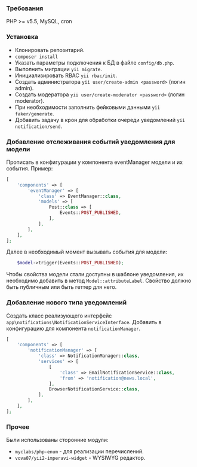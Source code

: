 ### Требования

PHP >= v5.5, MySQL, cron

### Установка

* Клонировать репозитарий.
* ```composer install```
* Указать параметры подключения к БД в файле ```config/db.php```.
* Выполнить миграции ```yii migrate```.
* Инициализировать RBAC ```yii rbac/init```.
* Создать администратора ```yii user/create-admin <password>``` (логин admin).
* Создать модератора ```yii user/create-moderator <password>``` (логин moderator).
* При необходимости заполнить фейковыми данными ```yii faker/generate```.
* Добавить задачу в крон для обработки очереди уведомлений ```yii notification/send```.

### Добавление отслеживания событий уведомления для модели

Прописать в конфигурации у компонента eventManager модели и их события. Пример:

```php
[
    'components' => [
        'eventManager' => [
            'class' => EventManager::class,
            'models' => [
                Post::class => [
                    Events::POST_PUBLISHED,
                ],
            ],
        ],
    ],
];
```

Далее в необходимый момент вызывать события для модели:
```php
    $model->trigger(Events::POST_PUBLISHED);
```

Чтобы свойства модели стали доступны в шаблоне уведомления, их необходимо добавить в метод ```Model::attributeLabel```. Свойство должно быть публичным или быть геттер для него.

### Добавление нового типа уведомлений

Создать класс реализующего интерфейс ```app\notifications\NotificationServiceInterface```. Добавить в конфигурацию для компонента ```notificationManager```.

```php
[
    'components' => [
        'notificationManager' => [
            'class' => NotificationManager::class,
            'services' => [
                [
                    'class' => EmailNotificationService::class,
                    'from' => 'notification@news.local',
                ],
                BrowserNotificationService::class,
            ],
        ],
    ],
];

```

### Прочее

Были использованы сторонние модули:

* ```myclabs/php-enum``` - для реализации перечислений.
* ```vova07/yii2-imperavi-widget``` - WYSIWYG редактор.